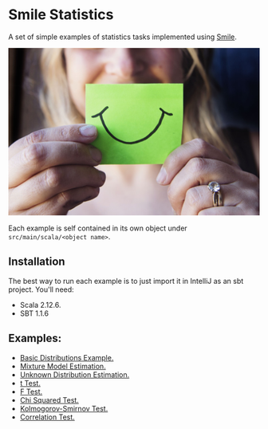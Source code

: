 # Smile Statistics

A set of simple examples of statistics tasks implemented using [Smile](https://haifengl.github.io/smile/).

![PostIt smile](https://github.com/jesus-a-martinez-v/smile-statistics/blob/master/assets/smile4.jpeg)

Each example is self contained in its own object under `src/main/scala/<object name>`. 

## Installation

The best way to run each example is to just import it in IntelliJ as an sbt project. You'll need:

- Scala 2.12.6.
- SBT 1.1.6

## Examples:

- [Basic Distributions Example.](https://github.com/jesus-a-martinez-v/smile-statistics/tree/master/src/main/scala/Distributions.scala)
- [Mixture Model Estimation.](https://github.com/jesus-a-martinez-v/smile-statistics/tree/master/src/main/scala/MixtureModelEstimation.scala)
- [Unknown Distribution Estimation.](https://github.com/jesus-a-martinez-v/smile-statistics/tree/master/src/main/scala/UnknownDistributionEstimation.scala)
- [t Test.](https://github.com/jesus-a-martinez-v/smile-statistics/tree/master/src/main/scala/TTest.scala)
- [F Test.](https://github.com/jesus-a-martinez-v/smile-statistics/tree/master/src/main/scala/FTest.scala)
- [Chi Squared Test.](https://github.com/jesus-a-martinez-v/smile-statistics/tree/master/src/main/scala/ChiSquaredTest.scala)
- [Kolmogorov-Smirnov Test.](https://github.com/jesus-a-martinez-v/smile-statistics/tree/master/src/main/scala/KolmogorovSmirnovTest.scala)
- [Correlation Test.](https://github.com/jesus-a-martinez-v/smile-statistics/tree/master/src/main/scala/CorrelationTest.scala)

